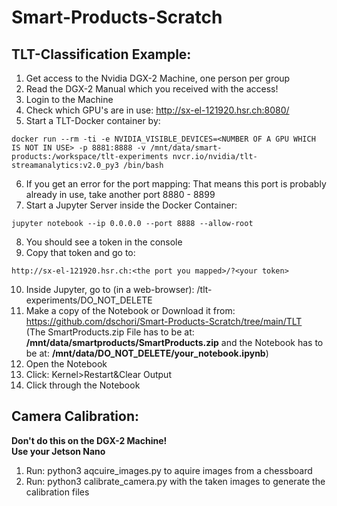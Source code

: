 # Smart-Products-Scratch


## TLT-Classification Example:
1. Get access to the Nvidia DGX-2 Machine, one person per group
2. Read the DGX-2 Manual which you received with the access!
3. Login to the Machine
4. Check which GPU's are in use: http://sx-el-121920.hsr.ch:8080/ 
5. Start a TLT-Docker container by:
```
docker run --rm -ti -e NVIDIA_VISIBLE_DEVICES=<NUMBER OF A GPU WHICH IS NOT IN USE> -p 8881:8888 -v /mnt/data/smart-products:/workspace/tlt-experiments nvcr.io/nvidia/tlt-streamanalytics:v2.0_py3 /bin/bash
```
6. If you get an error for the port mapping: That means this port is probably already in use, take another port 8880 - 8899
7. Start a Jupyter Server inside the Docker Container:
```
jupyter notebook --ip 0.0.0.0 --port 8888 --allow-root
```
8. You should see a token in the console
9. Copy that token and go to: 
  ```
http://sx-el-121920.hsr.ch:<the port you mapped>/?<your token>
```
10. Inside Jupyter, go to (in a web-browser): /tlt-experiments/DO_NOT_DELETE
11. Make a copy of the Notebook or Download it from: https://github.com/dschori/Smart-Products-Scratch/tree/main/TLT  
(The SmartProducts.zip File has to be at: **/mnt/data/smartproducts/SmartProducts.zip** and the Notebook has to be at: **/mnt/data/DO_NOT_DELETE/your_notebook.ipynb**)
12. Open the Notebook
13. Click: Kernel>Restart&Clear Output
14. Click through the Notebook

## Camera Calibration:
**Don't do this on the DGX-2 Machine!**  
**Use your Jetson Nano**  
1. Run: python3 aqcuire_images.py to aquire images from a chessboard
2. Run: python3 calibrate_camera.py  with the taken images to generate the calibration files


